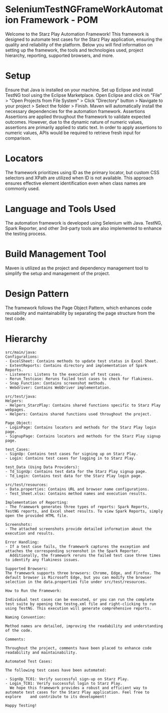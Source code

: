 # SeleniumTestNGFrameWorkAutomation Framework - POM
Welcome to the Starz Play Automation Framework! This framework is designed to automate test cases for the Starz Play application, ensuring the quality and reliability of the platform. Below you will find information on setting up the framework, the tools and technologies used, project hierarchy, reporting, supported browsers, and more.

# Setup

Ensure that Java is installed on your machine.
Set up Eclipse and install TestNG tool using the Eclipse Marketplace.
Open Eclipse and click on "File" > "Open Projects from File System" > Click "Directory" button > Navigate to your project > Select the folder > Finish.
Maven will automatically install the necessary dependencies for the automation framework.
Assertions
Assertions are applied throughout the framework to validate expected outcomes. However, due to the dynamic nature of numeric values, assertions are primarily applied to static text. In order to apply assertions to numeric values, APIs would be required to retrieve fresh input for comparison.

# Locators
The framework prioritizes using ID as the primary locator, but custom CSS selectors and XPath are utilized when ID is not available. This approach ensures effective element identification even when class names are commonly used.

# Language and Tools Used
The automation framework is developed using Selenium with Java. TestNG, Spark Reporter, and other 3rd-party tools are also implemented to enhance the testing process.

# Build Management Tool
Maven is utilized as the project and dependency management tool to simplify the setup and management of the project.

# Design Pattern
The framework follows the Page Object Pattern, which enhances code reusability and maintainability by separating the page structure from the test code.

# Hierarchy
```
src/main/java:
Configurations:
- ExcelSheet: Contains methods to update test status in Excel Sheet.
- ExtentReports: Contains directory and implementation of Spark Reports.
- Listeners: Listens to the execution of test cases.
- Rerun_Testcase: Reruns failed test cases to check for flakiness.
- Snap_Function: Contains screenshot methods.
- Webdriver: Contains WebDriver implementation.

src/test/java:
Helpers:
- Helpers_StarzPlay: Contains shared functions specific to Starz Play webpages.
- Helpers: Contains shared functions used throughout the project.

Page_Object:
- LoginPage: Contains locators and methods for the Starz Play login page.
- SignupPage: Contains locators and methods for the Starz Play signup page.

test_Cases:
- SignUp: Contains test cases for signing up on Starz Play.
- Login: Contains test cases for logging in to Starz Play.

test_Data (Using Data Providers):
- Td_SignUp: Contains test data for the Starz Play signup page.
- Td_Login: Contains test data for the Starz Play login page.

src/test/resources:
- Data.properties: Contains URL and browser name configurations.
- Test_Sheet.xlsx: Contains method names and execution results.

Implementation of Reporting:
- The framework generates three types of reports: Spark Reports, TestNG reports, and Excel sheet results. To view Spark Reports, simply     open the provided HTML file.

Screenshots:
- The attached screenshots provide detailed information about the execution and results.

Error Handling:
- If a test case fails, the framework captures the exception and attaches the corresponding screenshot in the Spark Reporter.       
  Additionally, the framework reruns the failed test case three times to identify any flakiness issues.

Supported Browsers:
The framework supports three browsers: Chrome, Edge, and Firefox. The default browser is Microsoft Edge, but you can modify the browser selection in the data.properties file under src/test/resources.

How to Run the Framework:

Individual test cases can be executed, or you can run the complete test suite by opening the testng.xml file and right-clicking to run using TestNG. This execution will generate comprehensive reports.

Naming Convention:

Method names are detailed, improving the readability and understanding of the code.

Comments:

Throughout the project, comments have been placed to enhance code readability and maintainability.

Automated Test Cases:

The following test cases have been automated:

- SignUp_TC01: Verify successful sign-up on Starz Play.
- Login_TC01: Verify successful login to Starz Play.
  We hope this framework provides a robust and efficient way to automate test cases for the Starz Play application. Feel free to explore    and contribute to its development!

Happy Testing!

